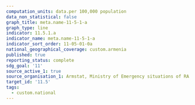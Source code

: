 ```yaml
---
computation_units: data.per 100,000 population
data_non_statistical: false
graph_title: meta.name-11-5-1-a
graph_type: line
indicator: 11.5.1.a
indicator_name: meta.name-11-5-1-a
indicator_sort_order: 11-05-01-0a
national_geographical_coverage: custom.armenia
published: true
reporting_status: complete
sdg_goal: '11'
source_active_1: true
source_organisation_1: Armstat, Ministry of Emergency situations of RA
target_id: '11.5'
tags:
  - custom.national
---
```


